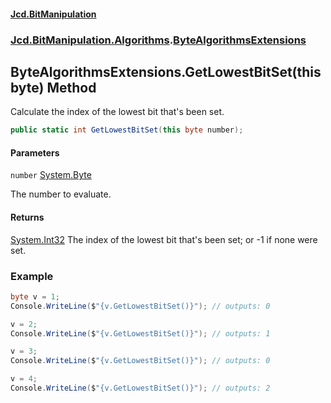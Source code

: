 #### [Jcd.BitManipulation](index.md 'index')

### [Jcd.BitManipulation.Algorithms](Jcd.BitManipulation.Algorithms.md 'Jcd.BitManipulation.Algorithms').[ByteAlgorithmsExtensions](Jcd.BitManipulation.Algorithms.ByteAlgorithmsExtensions.md 'Jcd.BitManipulation.Algorithms.ByteAlgorithmsExtensions')

## ByteAlgorithmsExtensions.GetLowestBitSet(this byte) Method

Calculate the index of the lowest bit that's been set.

```csharp
public static int GetLowestBitSet(this byte number);
```

#### Parameters

<a name='Jcd.BitManipulation.Algorithms.ByteAlgorithmsExtensions.GetLowestBitSet(thisbyte).number'></a>

`number` [System.Byte](https://docs.microsoft.com/en-us/dotnet/api/System.Byte 'System.Byte')

The number to evaluate.

#### Returns

[System.Int32](https://docs.microsoft.com/en-us/dotnet/api/System.Int32 'System.Int32')
The index of the lowest bit that's been set; or -1 if none were set.

### Example

```csharp
byte v = 1;
Console.WriteLine($"{v.GetLowestBitSet()}"); // outputs: 0

v = 2;
Console.WriteLine($"{v.GetLowestBitSet()}"); // outputs: 1

v = 3;
Console.WriteLine($"{v.GetLowestBitSet()}"); // outputs: 0

v = 4;
Console.WriteLine($"{v.GetLowestBitSet()}"); // outputs: 2
```